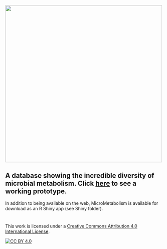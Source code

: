 # <a href="https://timothy-hackmann.shinyapps.io/MicroMetabolismDatabase/"><img src="https://github.com/thackmann/MicroMetabolismDatabase/blob/main/misc/logo.svg" width="500"/></a>

## A database showing the incredible diversity of microbial metabolism.  Click [here](https://timothy-hackmann.shinyapps.io/MicroMetabolismDatabase/) to see a working prototype.

In addition to being available on the web, MicroMetabolism is available for download as an R Shiny app (see Shiny folder).

#

This work is licensed under a
[Creative Commons Attribution 4.0 International License][cc-by].

[![CC BY 4.0][cc-by-image]][cc-by]

[cc-by]: http://creativecommons.org/licenses/by/4.0/
[cc-by-image]: https://i.creativecommons.org/l/by/4.0/88x31.png
[cc-by-shield]: https://img.shields.io/badge/License-CC%20BY%204.0-lightgrey.svg

